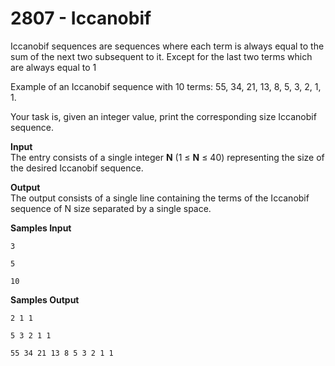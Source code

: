 # 2807 - Iccanobif

Iccanobif sequences are sequences where each term is always equal to the sum of the next two subsequent to it. Except for the last two terms which are always equal to 1

Example of an Iccanobif sequence with 10 terms: 55, 34, 21, 13, 8, 5, 3, 2, 1, 1.

Your task is, given an integer value, print the corresponding size Iccanobif sequence.

**Input**<br>
The entry consists of a single integer **N** (1 ≤ **N** ≤ 40) representing the size of the desired Iccanobif sequence.

**Output**<br>
The output consists of a single line containing the terms of the Iccanobif sequence of N size separated by a single space.

**Samples Input**
```
3
```
```
5
```
```
10
```

**Samples Output**
```
2 1 1
```
```
5 3 2 1 1
```
```
55 34 21 13 8 5 3 2 1 1
```